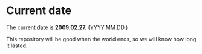 # Current date

The current date is **2009.02.27.** (YYYY.MM.DD.)

This repository will be good when the world ends, so we will know how long it lasted.